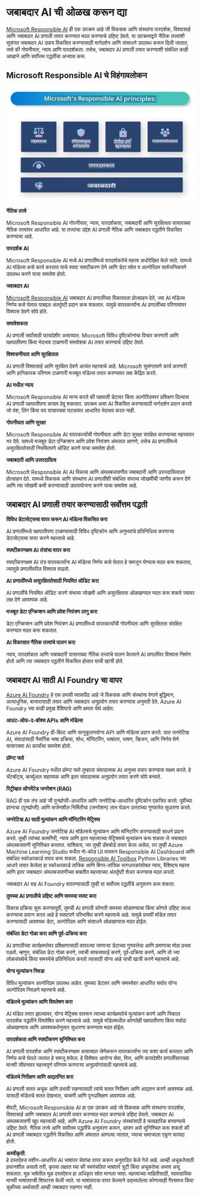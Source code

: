 # **जबाबदार AI ची ओळख करून द्या**

[Microsoft Responsible AI](https://www.microsoft.com/ai/responsible-ai?WT.mc_id=aiml-138114-kinfeylo) ही एक उपक्रम आहे जी विकसक आणि संस्थांना पारदर्शक, विश्वासार्ह आणि जबाबदार AI प्रणाली तयार करण्यात मदत करण्याचे उद्दिष्ट ठेवते. या उपक्रमाद्वारे नैतिक तत्त्वांशी सुसंगत जबाबदार AI उपाय विकसित करण्यासाठी मार्गदर्शन आणि संसाधने उपलब्ध करून दिली जातात, जसे की गोपनीयता, न्याय आणि पारदर्शकता. तसेच, जबाबदार AI प्रणाली तयार करण्याशी संबंधित काही आव्हाने आणि सर्वोत्तम पद्धतींचा अभ्यास करू.

## Microsoft Responsible AI चे विहंगावलोकन

![RAIPrinciples](../../../../../translated_images/RAIPrinciples.e40f2a169a854832e885ce2659f3a913cfb393fa59b595ed57cfae9119694eb7.mr.png)

**नैतिक तत्त्वे**

Microsoft Responsible AI गोपनीयता, न्याय, पारदर्शकता, जबाबदारी आणि सुरक्षितता यासारख्या नैतिक तत्त्वांवर आधारित आहे. या तत्त्वांचा उद्देश AI प्रणाली नैतिक आणि जबाबदार पद्धतीने विकसित करण्याचा आहे.

**पारदर्शक AI**

Microsoft Responsible AI मध्ये AI प्रणालींमध्ये पारदर्शकतेचे महत्त्व अधोरेखित केले जाते. यामध्ये AI मॉडेल्स कसे कार्य करतात याचे स्पष्ट स्पष्टीकरण देणे आणि डेटा स्रोत व अल्गोरिदम सार्वजनिकपणे उपलब्ध करणे याचा समावेश होतो.

**जवाबदार AI**

[Microsoft Responsible AI](https://www.microsoft.com/ai/responsible-ai?WT.mc_id=aiml-138114-kinfeylo) जबाबदार AI प्रणालींच्या विकासाला प्रोत्साहन देते, ज्या AI मॉडेल्स निर्णय कसे घेतात याबद्दल अंतर्दृष्टी प्रदान करू शकतात. यामुळे वापरकर्त्यांना AI प्रणालींच्या परिणामांवर विश्वास ठेवणे सोपे होते.

**समावेशकता**

AI प्रणाली सर्वांसाठी फायदेशीर असाव्यात. Microsoft विविध दृष्टिकोनांचा विचार करणारी आणि पक्षपातीपणा किंवा भेदभाव टाळणारी समावेशक AI तयार करण्याचे उद्दिष्ट ठेवते.

**विश्वसनीयता आणि सुरक्षितता**

AI प्रणाली विश्वासार्ह आणि सुरक्षित ठेवणे अत्यंत महत्त्वाचे आहे. Microsoft सुसंगतपणे कार्य करणारी आणि हानिकारक परिणाम टाळणारी मजबूत मॉडेल्स तयार करण्यावर लक्ष केंद्रित करते.

**AI मधील न्याय**

Microsoft Responsible AI मान्य करते की पक्षपाती डेटावर किंवा अल्गोरिदमवर प्रशिक्षण दिल्यास AI प्रणाली पक्षपातीपणा कायम ठेवू शकतात. उपक्रम असा AI विकसित करण्यासाठी मार्गदर्शन प्रदान करतो जो वंश, लिंग किंवा वय यासारख्या घटकांवर आधारित भेदभाव करत नाही.

**गोपनीयता आणि सुरक्षा**

Microsoft Responsible AI वापरकर्त्यांची गोपनीयता आणि डेटा सुरक्षा संरक्षित करण्याच्या महत्त्वावर भर देते. यामध्ये मजबूत डेटा एन्क्रिप्शन आणि प्रवेश नियंत्रण अंमलात आणणे, तसेच AI प्रणालींमध्ये असुरक्षिततेसाठी नियमितपणे ऑडिट करणे याचा समावेश होतो.

**जबाबदारी आणि उत्तरदायित्व**

Microsoft Responsible AI AI विकास आणि अंमलबजावणीत जबाबदारी आणि उत्तरदायित्वाला प्रोत्साहन देते. यामध्ये विकसक आणि संस्थांना AI प्रणालींशी संबंधित संभाव्य जोखमींची जाणीव करून देणे आणि त्या जोखमी कमी करण्यासाठी उपाययोजना करणे याचा समावेश आहे.

## जबाबदार AI प्रणाली तयार करण्यासाठी सर्वोत्तम पद्धती

**विविध डेटासेट्सचा वापर करून AI मॉडेल्स विकसित करा**

AI प्रणालींमध्ये पक्षपातीपणा टाळण्यासाठी विविध दृष्टिकोन आणि अनुभवांचे प्रतिनिधित्व करणाऱ्या डेटासेट्सचा वापर करणे महत्त्वाचे आहे.

**स्पष्टीकरणक्षम AI तंत्रांचा वापर करा**

स्पष्टीकरणक्षम AI तंत्र वापरकर्त्यांना AI मॉडेल्स निर्णय कसे घेतात हे समजून घेण्यास मदत करू शकतात, ज्यामुळे प्रणालीवरील विश्वास वाढतो.

**AI प्रणालींमध्ये असुरक्षिततेसाठी नियमित ऑडिट करा**

AI प्रणालींचे नियमित ऑडिट करणे संभाव्य जोखमी आणि असुरक्षितता ओळखण्यात मदत करू शकते ज्यावर लक्ष देणे आवश्यक आहे.

**मजबूत डेटा एन्क्रिप्शन आणि प्रवेश नियंत्रण लागू करा**

डेटा एन्क्रिप्शन आणि प्रवेश नियंत्रण AI प्रणालींमध्ये वापरकर्त्यांची गोपनीयता आणि सुरक्षितता संरक्षित करण्यात मदत करू शकतात.

**AI विकासात नैतिक तत्त्वांचे पालन करा**

न्याय, पारदर्शकता आणि जबाबदारी यासारख्या नैतिक तत्त्वांचे पालन केल्याने AI प्रणालींवर विश्वास निर्माण होतो आणि त्या जबाबदार पद्धतीने विकसित होतात याची खात्री होते.

## जबाबदार AI साठी AI Foundry चा वापर

[Azure AI Foundry](https://ai.azure.com?WT.mc_id=aiml-138114-kinfeylo) हे एक प्रभावी व्यासपीठ आहे जे विकसक आणि संस्थांना वेगाने बुद्धिमान, अत्याधुनिक, बाजारासाठी तयार आणि जबाबदार अनुप्रयोग तयार करण्यास अनुमती देते. Azure AI Foundry च्या काही प्रमुख वैशिष्ट्ये आणि क्षमता येथे आहेत:

**आउट-ऑफ-द-बॉक्स APIs आणि मॉडेल्स**

Azure AI Foundry प्री-बिल्ट आणि सानुकूलनयोग्य API आणि मॉडेल्स प्रदान करते. यात जनरेटिव्ह AI, संवादांसाठी नैसर्गिक भाषा प्रक्रिया, शोध, मॉनिटरिंग, भाषांतर, भाषण, व्हिजन, आणि निर्णय घेणे यासारख्या AI कार्यांचा समावेश होतो.

**प्रॉम्प्ट फ्लो**

Azure AI Foundry मधील प्रॉम्प्ट फ्लो तुम्हाला संवादात्मक AI अनुभव तयार करण्यास सक्षम करते. हे चॅटबॉट्स, व्हर्च्युअल सहाय्यक आणि इतर संवादात्मक अनुप्रयोग तयार करणे सोपे बनवते.

**रिट्रीव्हल ऑगमेंटेड जनरेशन (RAG)**

RAG ही एक तंत्र आहे जी पुनर्प्राप्ती-आधारित आणि जनरेटिव्ह-आधारित दृष्टिकोन एकत्रित करते. पूर्वीच्या ज्ञानाचा (पुनर्प्राप्ती) आणि सर्जनशील निर्मितीचा (जनरेशन) लाभ घेऊन उत्तरांच्या गुणवत्तेत सुधारणा करते.

**जनरेटिव्ह AI साठी मूल्यांकन आणि मॉनिटरिंग मेट्रिक्स**

Azure AI Foundry जनरेटिव्ह AI मॉडेल्सचे मूल्यांकन आणि मॉनिटरिंग करण्यासाठी साधने प्रदान करते. तुम्ही त्यांच्या कामगिरी, न्याय आणि इतर महत्त्वाच्या मेट्रिक्सचे मूल्यांकन करू शकता जे जबाबदार अंमलबजावणी सुनिश्चित करतात. याशिवाय, जर तुम्ही डॅशबोर्ड तयार केला असेल, तर तुम्ही Azure Machine Learning Studio मधील नो-कोड UI वापरून Responsible AI Dashboard आणि संबंधित स्कोअरकार्ड तयार करू शकता. [Responsible AI Toolbox](https://responsibleaitoolbox.ai/?WT.mc_id=aiml-138114-kinfeylo) Python Libraries च्या आधारे तयार केलेला हा स्कोअरकार्ड तांत्रिक आणि बिगर-तांत्रिक भागधारकांसोबत न्याय, वैशिष्ट्य महत्त्व आणि इतर जबाबदार अंमलबजावणीच्या बाबतीत महत्त्वाच्या अंतर्दृष्टी शेअर करण्यास मदत करतो.

जबाबदार AI सह AI Foundry वापरण्यासाठी तुम्ही या सर्वोत्तम पद्धतींचे अनुसरण करू शकता:

**तुमच्या AI प्रणालीचे उद्दिष्ट आणि समस्या स्पष्ट करा**

विकास प्रक्रिया सुरू करण्यापूर्वी, तुमची AI प्रणाली कोणती समस्या सोडवण्याचा किंवा कोणते उद्दिष्ट साध्य करण्याचा प्रयत्न करत आहे हे स्पष्टपणे परिभाषित करणे महत्त्वाचे आहे. यामुळे प्रभावी मॉडेल तयार करण्यासाठी आवश्यक डेटा, अल्गोरिदम आणि संसाधने ओळखण्यास मदत होईल.

**संबंधित डेटा गोळा करा आणि पूर्व-प्रक्रिया करा**

AI प्रणालीच्या कार्यक्षमतेवर प्रशिक्षणासाठी वापरल्या जाणाऱ्या डेटाच्या गुणवत्तेचा आणि प्रमाणाचा मोठा प्रभाव पडतो. म्हणून, संबंधित डेटा गोळा करणे, त्याची साफसफाई करणे, पूर्व-प्रक्रिया करणे, आणि तो ज्या लोकसंख्येचे किंवा समस्येचे प्रतिनिधित्व करतो त्यासाठी योग्य आहे याची खात्री करणे महत्त्वाचे आहे.

**योग्य मूल्यांकन निवडा**

विविध मूल्यांकन अल्गोरिदम उपलब्ध आहेत. तुमच्या डेटावर आणि समस्येवर आधारित सर्वात योग्य अल्गोरिदम निवडणे महत्त्वाचे आहे.

**मॉडेलचे मूल्यांकन आणि विश्लेषण करा**

AI मॉडेल तयार झाल्यावर, योग्य मेट्रिक्स वापरून त्याच्या कार्यक्षमतेचे मूल्यांकन करणे आणि निकाल पारदर्शक पद्धतीने विश्लेषित करणे महत्त्वाचे आहे. यामुळे मॉडेलमधील कोणतेही पक्षपातीपणा किंवा मर्यादा ओळखण्यास आणि आवश्यकतेनुसार सुधारणा करण्यास मदत होईल.

**पारदर्शकता आणि स्पष्टीकरण सुनिश्चित करा**

AI प्रणाली पारदर्शक आणि स्पष्टीकरणक्षम असाव्यात जेणेकरून वापरकर्त्यांना त्या कशा कार्य करतात आणि निर्णय कसे घेतले जातात हे समजू शकेल. हे विशेषतः आरोग्य सेवा, वित्त, आणि कायदेशीर प्रणालींसारख्या मानवी जीवनावर महत्त्वपूर्ण परिणाम करणाऱ्या अनुप्रयोगांसाठी महत्त्वाचे आहे.

**मॉडेलचे निरीक्षण आणि अद्यतनित करा**

AI प्रणाली सतत अचूक आणि प्रभावी राहण्यासाठी त्यांचे सतत निरीक्षण आणि अद्यतन करणे आवश्यक आहे. यासाठी मॉडेलचे सतत देखभाल, चाचणी आणि पुनःप्रशिक्षण आवश्यक आहे.

शेवटी, Microsoft Responsible AI हा एक उपक्रम आहे जो विकसक आणि संस्थांना पारदर्शक, विश्वासार्ह आणि जबाबदार AI प्रणाली तयार करण्यात मदत करण्याचे उद्दिष्ट ठेवतो. जबाबदार AI अंमलबजावणी खूप महत्त्वाची आहे, आणि Azure AI Foundry संस्थांसाठी हे व्यावहारिक बनवण्याचे उद्दिष्ट ठेवते. नैतिक तत्त्वे आणि सर्वोत्तम पद्धतींचे अनुसरण करून, आपण असे सुनिश्चित करू शकतो की AI प्रणाली जबाबदार पद्धतीने विकसित आणि अंमलात आणल्या जातात, ज्याचा समाजाला एकूण फायदा होतो.

**अस्वीकृती**:  
हे दस्तऐवज मशीन-आधारित AI भाषांतर सेवांचा वापर करून अनुवादित केले गेले आहे. आम्ही अचूकतेसाठी प्रयत्नशील असलो तरी, कृपया लक्षात घ्या की स्वयंचलित भाषांतरे त्रुटी किंवा अचूकतेचा अभाव असू शकतात. मूळ भाषेतील मूळ दस्तऐवज हा अधिकृत स्रोत मानला जावा. महत्त्वाच्या माहितीसाठी, व्यावसायिक मानवी भाषांतराची शिफारस केली जाते. या भाषांतराचा वापर केल्याने उद्भवलेल्या कोणत्याही गैरसमज किंवा चुकीच्या अर्थासाठी आम्ही जबाबदार राहणार नाही.